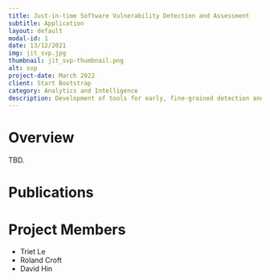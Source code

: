 ```yaml
---
title: Just-in-time Software Vulnerability Detection and Assessment
subtitle: Application
layout: default
modal-id: 1
date: 13/12/2021
img: jit_svp.jpg
thumbnail: jit_svp-thumbnail.png
alt: svp
project-date: March 2022
client: Start Bootstrap
category: Analytics and Intelligence
description: Development of tools for early, fine-grained detection and assessment of software vulnerabilities. 
---
```


# Overview

TBD.

# Publications



# Project Members

- Triet Le
- Roland Croft
- David Hin